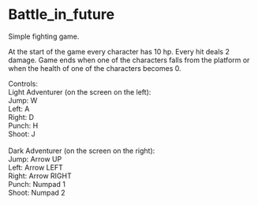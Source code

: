 # Battle_in_future
Simple fighting game.

At the start of the game every character has 10 hp. Every hit deals 2 damage. Game ends when one of the characters falls from the platform or when the health of one of the characters becomes 0.

Controls:<br>
Light Adventurer (on the screen on the left):<br>
Jump: W<br>
Left: A<br>
Right: D<br>
Punch: H<br>
Shoot: J<br><br>Dark Adventurer (on the screen on the right):<br>
Jump: Arrow UP<br>
Left: Arrow LEFT<br>
Right: Arrow RIGHT<br>
Punch: Numpad 1<br>
Shoot: Numpad 2<br>
